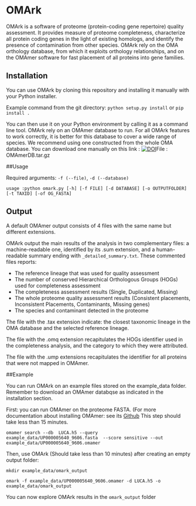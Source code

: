 # OMArk

OMArk is a software of proteome (protein-coding gene repertoire) quality assessment. It provides measure of proteome completeness, characterize all protein coding genes in the light of existing homologs, and identify the presence of contamination from other species.
OMArk rely on the OMA orthology database, from which it exploits orthology relationships, and on the OMAmer software for fast placement of all proteins into gene families.

## Installation

You can use OMArk by cloning this repository and installing it manually with your Python installer.

Example command from the git directory:
``python setup.py install``
or
``pip install .``

You can then use it on your Python environment by calling it as a command line tool.
OMArk rely on an OMAmer database to run. For all OMArk features to work correctly, it is better for this database to cover a wide range of species.
We recommend using one constructed from the whole OMA database. You can download one manually on this link : [![DOI](https://zenodo.org/badge/DOI/10.5281/zenodo.6462027.svg)](https://doi.org/10.5281/zenodo.6462027)File :  OMAmerDB.tar.gz


##Usage

Required arguments: ``-f (--file)``, ``-d (--database)``

    usage :python omark.py [-h] [-f FILE] [-d DATABASE] [-o OUTPUTFOLDER] [-t TAXID] [-of OG_FASTA]


## Output

A default OMAmer output consists of 4 files with the same name but different extensions.

OMArk output the main results of the analysis in two complementary files: a machine-readable one, identified by its .sum extension, and a human-readable summary ending with ``_detailed_summary.txt``.
These commented files reports:
* The reference lineage that was used for quality assessment
* The number of conserved Hierarchical Orthologous Groups (HOGs) used for completeness assessment
* The completeness assessment results (Single, Duplicated, Missing)
* The whole proteome quality assessment results (Consistent placements, Inconsistent Placements, Contaminants, Missing genes)
* The species and contaminant detected in the proteome

The file with the .tax extension indicate: the closest taxonomic lineage in the OMA database and the selected reference lineage.

The file with the .omq extension recapitulates the HOGs identifier used in the completeness analysis, and the category to which they were attributed.

The file with the .ump extensions recapitulates the identifier for all proteins that were not mapped in OMAmer.

##Example

You can run OMArk on an example files stored on the example\_data folder. Remember to download an OMAmer databqse as indicated in the installation section.

First: you can run OMAmer on the proteome FASTA. (For more documentation about installing OMAmer: see its [Github](https://raw.githubusercontent.com/DessimozLab/omamer)
This step should take less than 15 minutes.

	omamer search --db  LUCA.h5 --query example_data/UP000005640_9606.fasta  --score sensitive --out example_data/UP000005640_9606.omamer

Then, use OMArk (Should take less than 10 minutes) after creating an empty output folder:

	mkdir example_data/omark_output

	omark -f example_data/UP000005640_9606.omamer -d LUCA.h5 -o example_data/omark_output

You can now explore OMArk results in the ``omark_output`` folder
